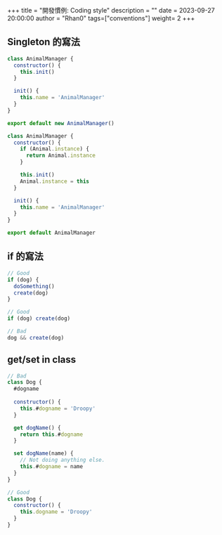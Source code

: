 +++
title = "開發慣例: Coding style"
description = ""
date = 2023-09-27 20:00:00
author = "Rhan0"
tags=["conventions"]
weight= 2
+++

## Singleton 的寫法

```javascript
class AnimalManager {
  constructor() {
    this.init()
  }

  init() {
    this.name = 'AnimalManager'
  }
}

export default new AnimalManager()

class AnimalManager {
  constructor() {
    if (Animal.instance) {
      return Animal.instance
    }

    this.init()
    Animal.instance = this
  }

  init() {
    this.name = 'AnimalManager'
  }
}

export default AnimalManager
```

## if 的寫法

```javascript
// Good
if (dog) {
  doSomething()
  create(dog)
}

// Good
if (dog) create(dog)

// Bad
dog && create(dog)
```

## get/set in class

```javascript
// Bad
class Dog {
  #dogname
  
  constructor() {
    this.#dogname = 'Droopy'
  }

  get dogName() {
    return this.#dogname
  }

  set dogName(name) {
    // Not doing anything else. 
    this.#dogname = name
  }
}

// Good
class Dog {  
  constructor() {
    this.dogname = 'Droopy'
  }
}
```
